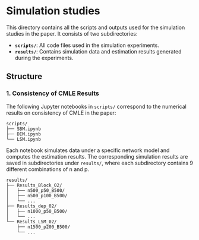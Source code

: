 Simulation studies
================

This directory contains all the scripts and outputs used for the simulation studies in the paper. It consists of two subdirectories:

- **`scripts/`**: All code files used in the simulation experiments.
- **`results/`**: Contains simulation data and estimation results generated during the experiments.

## Structure

### 1. Consistency of CMLE Results

The following Jupyter notebooks in `scripts/` correspond to the numerical results on consistency of CMLE in the paper:

```text
scripts/
├── SBM.ipynb
├── DIM.ipynb
└── LSM.ipynb

```
Each notebook simulates data under a specific network model and computes the estimation results. The corresponding simulation results are saved in subdirectories under `results/`, where each subdirectory contains 9 different combinations of n and p.

```text
results/
├── Results_Block_02/
│   ├── n500_p50_B500/
│   ├── n500_p100_B500/
│   └── ...
├── Results_dep_02/
│   ├── n1000_p50_B500/
│   └── ...
└── Results_LSM_02/
    ├── n1500_p200_B500/
    └── ...
```
